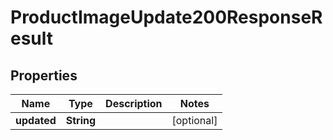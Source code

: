 

# ProductImageUpdate200ResponseResult


## Properties

Name | Type | Description | Notes
------------ | ------------- | ------------- | -------------
**updated** | **String** |  |  [optional]



